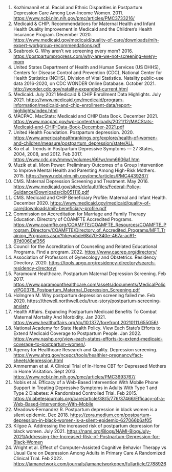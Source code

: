 1.	Kozhimannil et al. Racial and Ethnic Disparities in Postpartum Depression Care Among Low-Income Women. 2011. https://www.ncbi.nlm.nih.gov/pmc/articles/PMC3733216/
2.	Medicaid & CHIP. Recommendations for Maternal Health and Infant Health Quality Improvement in Medicaid and the Children’s Health Insurance Program. December 2020. https://www.medicaid.gov/medicaid/quality-of-care/downloads/mih-expert-workgroup-recommendations.pdf 
3.	Seabrook G. Why aren’t we screening every mom? 2016. https://postpartumprogress.com/why-are-we-not-screening-every-mom 
4.	United States Department of Health and Human Services (US DHHS), Centers for Disease Control and Prevention (CDC), National Center for Health Statistics (NCHS), Division of Vital Statistics. Natality public-use data 2016-2020, on CDC WONDER Online Database. October 2021. http://wonder.cdc.gov/natality-expanded-current.html 
5.	Medicaid. July 2021 Medicaid & CHIP Enrollment Data Highlights. July 2021. https://www.medicaid.gov/medicaid/program-information/medicaid-and-chip-enrollment-data/report-highlights/index.html 
6.   MACPAC. MacStats: Medicaid and CHIP Data Book. December 2021. https://www.macpac.gov/wp-content/uploads/2021/12/MACStats-Medicaid-and-CHIP-Data-Book-December-2021.pdf 
7.	United Health Foundation. Postpartum depression. 2020. https://www.americashealthrankings.org/explore/health-of-women-and-children/measure/postpartum_depression/state/ALL 
8.	Ko et al. Trends in Postpartum Depressive Symptoms — 27 States, 2004, 2008, and 2012. Feb 2017. https://www.cdc.gov/mmwr/volumes/66/wr/mm6606a1.htm
9.	Muzik et al. Mom Power: Preliminary Outcomes of a Group Intervention to Improve Mental Health and Parenting Among High-Risk Mothers. 2015. https://www.ncbi.nlm.nih.gov/pmc/articles/PMC4439267/
10.	CMS. Maternal Depression Screening and Treatment. May 2016. https://www.medicaid.gov/sites/default/files/Federal-Policy-Guidance/Downloads/cib051116.pdf 
11.	CMS. Medicaid and CHIP Beneficiary Profile: Maternal and Infant Health. December 2020. https://www.medicaid.gov/medicaid/quality-of-care/downloads/mih-beneficiary-profile.pdf 
12.	Commission on Accreditation for Marriage and Family Therapy Education. Directory of COAMFTE Accredited Programs. https://www.coamfte.org/COAMFTE/COAMFTE_Resources/COAMFTE_Program_Directory/COAMFTE/Directory_of_Accredited_Programs/MFT_Training_Programs.aspx?hkey=5de68d70-340e-467a-ac91-87d0060af356
13.	Council for the Accreditation of Counseling and Related Educational Programs. Find a program. 2022. https://www.cacrep.org/directory/
14.	Association of Professors of Gynecology and Obstetrics. Residency Directory. 2020. https://tools.apgo.org/residency-directory/search-residency-directory/
15.	Paramount Healthcare. Postpartum Maternal Depression Screening. Feb 2017. https://www.paramounthealthcare.com/assets/documents/MedicalPolicy/PG0378_Postpartum_Maternal_Depression_Screening.pdf
16.	Holmgren M. Why postpartum depression screening failed me. Feb 2020. https://thewell.northwell.edu/true-story/postpartum-screening-anxiety 
17.	Health Affairs. Expanding Postpartum Medicaid Benefits To Combat Maternal Mortality And Morbidity. Jan 2021. https://www.healthaffairs.org/do/10.1377/forefront.20210111.655056/. 
18.	National Academy for State Health Policy. View Each State’s Efforts to Extend Medicaid Coverage to Postpartum People. Jan 2022. https://www.nashp.org/view-each-states-efforts-to-extend-medicaid-coverage-to-postpartum-women/.
19.	Agency for Healthcare Research and Quality. Depression screening. https://www.ahrq.gov/ncepcr/tools/healthier-pregnancy/fact-sheets/depression.html 
20.	Ammerman et al. A Clinical Trial of In-Home CBT for Depressed Mothers in Home Visitation. Sept 2013. https://www.ncbi.nlm.nih.gov/pmc/articles/PMC3693767/ 
21.	Nobis et al. Efficacy of a Web-Based Intervention With Mobile Phone Support in Treating Depressive Symptoms in Adults With Type 1 and Type 2 Diabetes: A Randomized Controlled Trial. Feb 2015. https://diabetesjournals.org/care/article/38/5/776/37466/Efficacy-of-a-Web-Based-Intervention-With-Mobile 
22.	Meadows-Fernandez R. Postpartum depression in black women is a silent epidemic. Dec 2018. https://zora.medium.com/postpartum-depression-in-black-women-is-a-silent-epidemic-627066b6af05 
23.	Kilgoe A. Addressing the increased risk of postpartum depression for black women. July 2021. https://nami.org/Blogs/NAMI-Blog/July-2021/Addressing-the-Increased-Risk-of-Postpartum-Depression-for-Black-Women 
24.	Wright et al. Effect of Computer-Assisted Cognitive Behavior Therapy vs Usual Care on Depression Among Adults in Primary Care A Randomized Clinical Trial. Feb 2022. https://jamanetwork.com/journals/jamanetworkopen/fullarticle/2788926 
